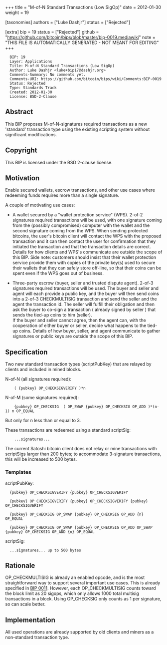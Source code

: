 
+++
title = "M-of-N Standard Transactions (Low SigOp)"
date = 2012-01-30
weight = 19

[taxonomies]
authors = ["Luke Dashjr"]
status = ["Rejected"]

[extra]
bip = 19
status = ["Rejected"]
github = "https://github.com/bitcoin/bips/blob/master/bip-0019.mediawiki"
note = "THIS FILE IS AUTOMATICALLY GENERATED - NOT MEANT FOR EDITING"
+++

```
  BIP: 19
  Layer: Applications
  Title: M-of-N Standard Transactions (Low SigOp)
  Author: Luke Dashjr <luke+bip17@dashjr.org>
  Comments-Summary: No comments yet.
  Comments-URI: https://github.com/bitcoin/bips/wiki/Comments:BIP-0019
  Status: Rejected
  Type: Standards Track
  Created: 2012-01-30
  License: BSD-2-Clause
```

<h2>Abstract</h2>


This BIP proposes M-of-N-signatures required transactions as a new 'standard' transaction type using the existing scripting system without significant modifications.

<h2>Copyright</h2>


This BIP is licensed under the BSD 2-clause license.

<h2>Motivation</h2>


Enable secured wallets, escrow transactions, and other use cases where redeeming funds requires more than a single signature.

A couple of motivating use cases:

*  A wallet secured by a "wallet protection service" (WPS).  2-of-2 signatures required transactions will be used, with one signature coming from the (possibly compromised) computer with the wallet and the second signature coming from the WPS. When sending protected bitcoins, the user's bitcoin client will contact the WPS with the proposed transaction and it can then contact the user for confirmation that they initiated the transaction and that the transaction details are correct. Details for how clients and WPS's communicate are outside the scope of this BIP. Side note: customers should insist that their wallet protection service provide them with copies of the private key(s) used to secure their wallets that they can safely store off-line, so that their coins can be spent even if the WPS goes out of business.


*  Three-party escrow (buyer, seller and trusted dispute agent). 2-of-3 signatures required transactions will be used. The buyer and seller and agent will each provide a public key, and the buyer will then send coins into a 2-of-3 CHECKMULTISIG transaction and send the seller and the agent the transaction id. The seller will fulfill their obligation and then ask the buyer to co-sign a transaction ( already signed by seller ) that sends the tied-up coins to him (seller).<br />If the buyer and seller cannot agree, then the agent can, with the cooperation of either buyer or seller, decide what happens to the tied-up coins.  Details of how buyer, seller, and agent communicate to gather signatures or public keys are outside the scope of this BIP.


<h2>Specification</h2>


Two new standard transaction types (scriptPubKey) that are relayed by clients and included in mined blocks.

N-of-N (all signatures required):

```
    ( {pubkey} OP_CHECKSIGVERIFY )*n
```


N-of-M (some signatures required):

```
    {pubkey} OP_CHECKSIG  ( OP_SWAP {pubkey} OP_CHECKSIG OP_ADD )*(n-1) n OP_EQUAL
```


But only for n less than or equal to 3.

These transactions are redeemed using a standard scriptSig:
```
    ...signatures...
```


The current Satoshi bitcoin client does not relay or mine transactions with scriptSigs larger than 200 bytes; to accommodate 3-signature transactions, this will be increased to 500 bytes.

<h3>Templates</h3>

scriptPubKey:

```
  {pubkey} OP_CHECKSIGVERIFY {pubkey} OP_CHECKSIGVERIFY
```


```
  {pubkey} OP_CHECKSIGVERIFY {pubkey} OP_CHECKSIGVERIFY {pubkey} OP_CHECKSIGVERIFY
```


```
  {pubkey} OP_CHECKSIG OP_SWAP {pubkey} OP_CHECKSIG OP_ADD {n} OP_EQUAL
```


```
  {pubkey} OP_CHECKSIG OP_SWAP {pubkey} OP_CHECKSIG OP_ADD OP_SWAP {pubkey} OP_CHECKSIG OP_ADD {n} OP_EQUAL
```


scriptSig:

```
  ...signatures... up to 500 bytes
```


<h2>Rationale</h2>


OP_CHECKMULTISIG is already an enabled opcode, and is the most straightforward way to support several important use cases.
This is already specified in <a href="/11" target="_blank">BIP 0011</a>.
However, each OP_CHECKMULTISIG counts toward the block limit as 20 sigops, which only allows 1000 total multisig transactions in a block.
Using OP_CHECKSIG only counts as 1 per signature, so can scale better.

<h2>Implementation</h2>


All used operations are already supported by old clients and miners as a non-standard transaction type.
